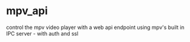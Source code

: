 # mpv_api
control the mpv video player with a web api endpoint using mpv's built in IPC server - with auth and ssl
